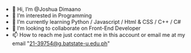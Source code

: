 - 👋 Hi, I’m @Joshua Dimaano
- 👀 I’m interested in Programming
- 🌱 I’m currently learning Python / Javascript / Html & CSS / C++ / C#
- 💞️ I’m looking to collaborate on Front-End Developer
- 📫 How to reach me just contact me in this account or email me at my email "21-39754@g.batstate-u.edu.ph"

<!---
super-smile/super-smile is a ✨ special ✨ repository because its `README.md` (this file) appears on your GitHub profile.
You can click the Preview link to take a look at your changes.
--->
